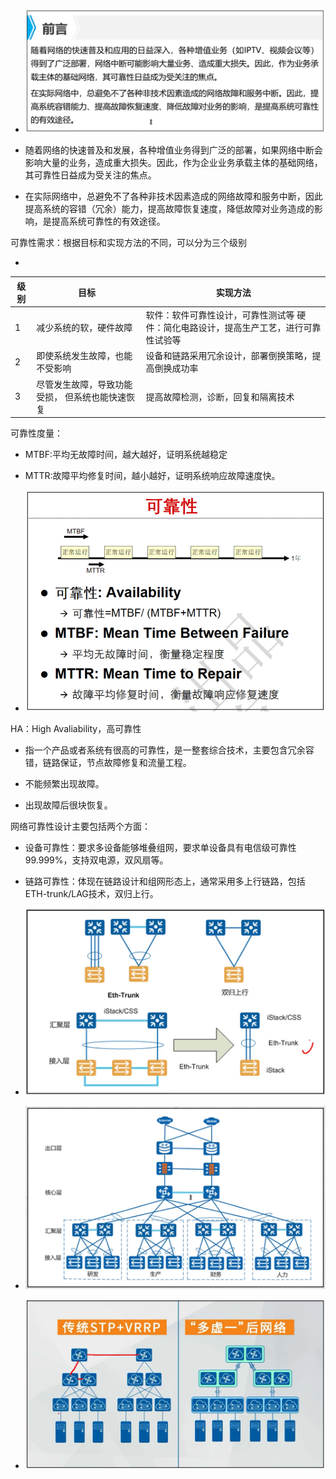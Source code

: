 -   ![](media/be91cedb342e8a82881c7d5bab5b9e1a.png)

-   随着网络的快速普及和发展，各种增值业务得到广泛的部署，如果网络中断会影响大量的业务，造成重大损失。因此，作为企业业务承载主体的基础网络，其可靠性日益成为受关注的焦点。

-   在实际网络中，总避免不了各种非技术因素造成的网络故障和服务中断，因此提高系统的容错（冗余）能力，提高故障恢复速度，降低故障对业务造成的影响，是提高系统可靠性的有效途径。

可靠性需求：根据目标和实现方法的不同，可以分为三个级别

-   

| 级别  | 目标                                              | 实现方法                                                                                |
|-------|---------------------------------------------------|-----------------------------------------------------------------------------------------|
| 1     | 减少系统的软，硬件故障                            | 软件：软件可靠性设计，可靠性测试等  硬件：简化电路设计，提高生产工艺，进行可靠性试验等  |
| 2     | 即使系统发生故障，也能不受影响                    | 设备和链路采用冗余设计，部署倒换策略，提高倒换成功率                                    |
| 3     | 尽管发生故障，导致功能受损，  但系统也能快速恢复  | 提高故障检测，诊断，回复和隔离技术                                                      |

可靠性度量：

-   MTBF:平均无故障时间，越大越好，证明系统越稳定

-   MTTR:故障平均修复时间，越小越好，证明系统响应故障速度快。

-   ![](media/9a5f8559f4992b66d053a9731331113c.png)

HA：High Avaliability，高可靠性

-   指一个产品或者系统有很高的可靠性，是一整套综合技术，主要包含冗余容错，链路保证，节点故障修复和流量工程。

-   不能频繁出现故障。

-   出现故障后很块恢复。

网络可靠性设计主要包括两个方面：

-   设备可靠性：要求多设备能够堆叠组网，要求单设备具有电信级可靠性99.999%，支持双电源，双风扇等。

-   链路可靠性：体现在链路设计和组网形态上，通常采用多上行链路，包括ETH-trunk/LAG技术，双归上行。

-   ![](media/a98e4ac83147fdb0393a22ace7b7e09a.png)

-   ![](media/a95954a39a52c7c4ddbf4d6ff49a4138.png)

-   ![](media/9858d834730117cdc66fcc600f378518.png)
